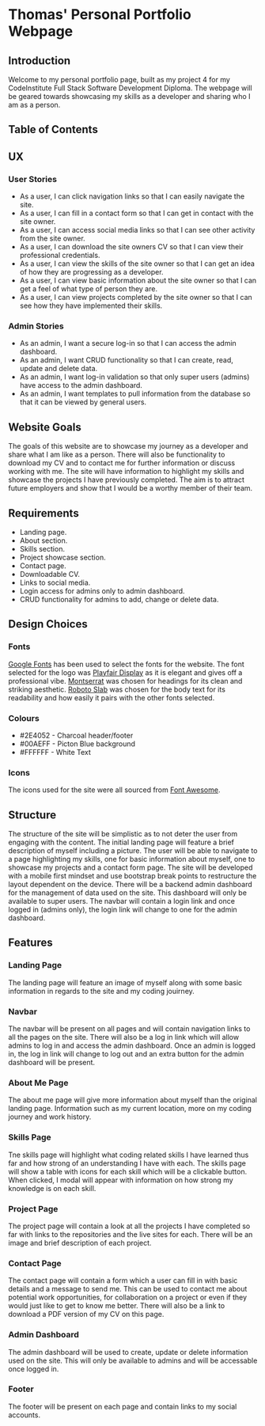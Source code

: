# Thomas' Personal Portfolio Webpage

## Introduction

Welcome to my personal portfolio page, built as my project 4 for my CodeInstitute Full Stack Software Development Diploma.
The webpage will be geared towards showcasing my skills as a developer and sharing who I am as a person.

## Table of Contents

## UX

### User Stories
* As a user, I can click navigation links so that I can easily navigate the site. 
* As a user, I can fill in a contact form so that I can get in contact with the site owner.
* As a user, I can access social media links so that I can see other activity from the site owner.
* As a user, I can download the site owners CV so that I can view their professional credentials.
* As a user, I can view the skills of the site owner so that I can get an idea of how they are progressing as a developer.
* As a user, I can view basic information about the site owner so that I can get a feel of what type of person they are.
* As a user, I can view projects completed by the site owner so that I can see how they have implemented their skills.

### Admin Stories
* As an admin, I want a secure log-in so that I can access the admin dashboard.
* As an admin, I want CRUD functionality so that I can create, read, update and delete data.
* As an admin, I want log-in validation so that only super users (admins) have access to the admin dashboard.
* As an admin, I want templates to pull information from the database so that it can be viewed by general users.

## Website Goals

The goals of this website are to showcase my journey as a developer and share what I am like as a person.
There will also be functionality to download my CV and to contact me for further information or discuss working with me.
The site will have information to highlight my skills and showcase the projects I have previously completed. 
The aim is to attract future employers and show that I would be a worthy member of their team.

## Requirements
* Landing page.
* About section.
* Skills section.
* Project showcase section.
* Contact page.
* Downloadable CV.
* Links to social media.
* Login access for admins only to admin dashboard.
* CRUD functionality for admins to add, change or delete data.

## Design Choices

### Fonts

[Google Fonts](https://fonts.google.com/ "Google Fonts") has been used to select the fonts for the website. The font selected for the logo was [Playfair Display](https://fonts.google.com/specimen/Playfair+Display "Playfair display") as it is elegant and gives off a professional vibe. [Montserrat](https://fonts.google.com/specimen/Montserrat "Montserrat") was chosen for headings for its clean and striking aesthetic. [Roboto Slab](https://fonts.google.com/specimen/Roboto+Slab "Roboto Slab") was chosen for the body text for its readability and how easily it pairs with the other fonts selected.

### Colours

* #2E4052 - Charcoal header/footer
* #00AEFF - Picton Blue background
* #FFFFFF - White Text

### Icons

The icons used for the site were all sourced from [Font Awesome](https://fontawesome.com/ "Font Awesome").

## Structure

The structure of the site will be simplistic as to not deter the user from engaging with the content. The initial landing page will feature a brief description of myself including a picture. The user will be able to navigate to a page highlighting my skills, one for basic information about myself, one to showcase my projects and a contact form page. The site will be developed with a mobile first mindset and use bootstrap break points to restructure the layout dependent on the device. There will be a backend admin dashboard for the management of data used on the site. This dashboard will only be available to super users. The navbar will contain a login link and once logged in (admins only), the login link will change to one for the admin dashboard.

## Features

### Landing Page

The landing page will feature an image of myself along with some basic information in regards to the site and my coding jouirney. 

### Navbar

The navbar will be present on all pages and will contain navigation links to all the pages on the site. There will also be a log in link which will allow admins to log in and access the admin dashboard. Once an admin is logged in, the log in link will change to log out and an extra button for the admin dashboard will be present.

### About Me Page

The about me page will give more information about myself than the original landing page. Information such as my current location, more on my coding journey and work history.

### Skills Page

Tne skills page will highlight what coding related skills I have learned thus far and how strong of an understanding I have with each. The skills page will show a table with icons for each skill which will be a clickable button. When clicked, I modal will appear with information on how strong my knowledge is on each skill.

### Project Page

The project page will contain a look at all the projects I have completed so far with links to the repositories and the live sites for each. There will be an image and brief description of each project.

### Contact Page

The contact page will contain a form which a user can fill in with basic details and a message to send me. This can be used to contact me about potential work opportunities, for collaboration on a project or even if they would just like to get to know me better. There will also be a link to download a PDF version of my CV on this page.

### Admin Dashboard

The admin dashboard will be used to create, update or delete information used on the site. This will only be available to admins and will be accessable once logged in. 

### Footer

The footer will be present on each page and contain links to my social accounts.
